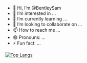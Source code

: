 - 👋 Hi, I’m @BentleySam
- 👀 I’m interested in ...
- 🌱 I’m currently learning ...
- 💞️ I’m looking to collaborate on ...
- 📫 How to reach me ...
- 😄 Pronouns: ...
- ⚡ Fun fact: ...

<!---
BentleySam/BentleySam is a ✨ special ✨ repository because its `README.md` (this file) appears on your GitHub profile.
You can click the Preview link to take a look at your changes.
--->

[![Top Langs](https://github-readme-stats-five-rho-16.vercel.app/api/top-langs/?username=BentleySam&count_private=true&hide=jupyter%20notebook,SCSS,CSS,HTML,Javascript&theme=github_dark)](https://github.com/BentleySam/github-readme-stats)

